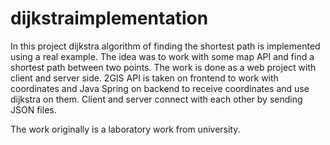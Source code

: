 # dijkstraimplementation
In this project dijkstra algorithm of finding the shortest path is implemented using a real example.
The idea was to work with some map API and find a shortest path between two points.
The work is done as a web project with client and server side.
2GIS API is taken on frontend to work with coordinates and Java Spring on backend to receive coordinates and use dijkstra on them.
Client and server connect with each other by sending JSON files.

The work originally is a laboratory work from university.

